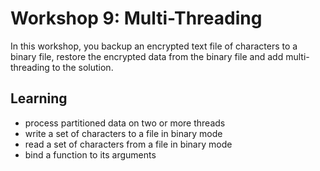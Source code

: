 # Workshop 9: Multi-Threading

In this workshop, you backup an encrypted text file of characters to a binary file, restore the encrypted data from the binary file and add multi-threading to the solution.


## Learning
- process partitioned data on two or more threads
- write a set of characters to a file in binary mode
- read a set of characters from a file in binary mode
- bind a function to its arguments